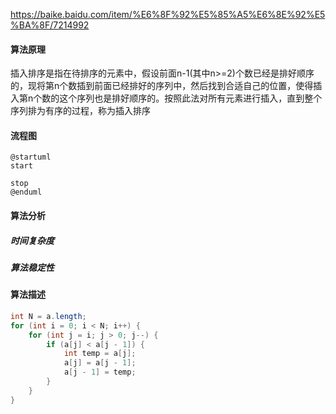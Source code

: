 https://baike.baidu.com/item/%E6%8F%92%E5%85%A5%E6%8E%92%E5%BA%8F/7214992

#### 算法原理

插入排序是指在待排序的元素中，假设前面n-1(其中n>=2)个数已经是排好顺序的，现将第n个数插到前面已经排好的序列中，然后找到合适自己的位置，使得插入第n个数的这个序列也是排好顺序的。按照此法对所有元素进行插入，直到整个序列排为有序的过程，称为插入排序


#### 流程图

```puml
@startuml
start

stop
@enduml
```

#### 算法分析

##### 时间复杂度


##### 算法稳定性

#### 算法描述


``` java
int N = a.length;
for (int i = 0; i < N; i++) {
    for (int j = i; j > 0; j--) {
        if (a[j] < a[j - 1]) {
            int temp = a[j];
            a[j] = a[j - 1];
            a[j - 1] = temp;
        }
    }
}
```
